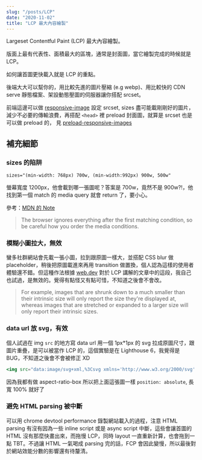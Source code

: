 ```yaml
---
slug: "/posts/LCP"
date: "2020-11-02"
title: "LCP 最大內容繪製"
---
```


Largeset Contentful Paint (LCP) 最大內容繪製。

版面上最有代表性、面積最大的區塊，通常是封面圖，當它繪製完成的時候就是 LCP。

如何讓首圖更快載入就是 LCP 的重點。

後端大大可以幫你的，用比較先進的圖片壓縮 (e.g webp)、用比較快的 CDN serve 靜態檔案、架設動態壓圖的伺服器讓你搭配 srcset。

前端這邊可以做 [responsive-image](https://developer.mozilla.org/en-US/docs/Learn/HTML/Multimedia_and_embedding/Responsive_images) 設定 srcset, sizes 盡可能載剛剛好的圖片，減少不必要的傳輸浪費，再搭配 `<head>` 裡 preload 封面圖，就算是 srcset 也是可以做 preload 的，
見 [preload-responsive-images](https://web.dev/preload-responsive-images/)

## 補充細節

### sizes 的陷阱

`sizes="(min-width: 768px) 700w, (min-width:992px) 900w, 500w"`

螢幕寬度 1200px，他會載到哪一張圖呢？答案是 700w，竟然不是 900w?!，他找到第一個 match 的 media query 就會 return 了，要小心。

參考：[MDN 的 Note](https://developer.mozilla.org/en-US/docs/Learn/HTML/Multimedia_and_embedding/Responsive_images)

> The browser ignores everything after the first matching condition, so be careful how you order the media conditions.

### 模糊小圖拉大，無效

蠻多社群網站會先載一張小圖，拉到跟原圖一樣大，並搭配 CSS blur 做 placeholder，稍後把原圖載進來再用 transition 做置換，個人認為這樣的使用者體驗還不錯。但這種作法根據 [web.dev](https://web.dev/lcp/) 對於 LCP 講解的文章中的這段，我自己也試過，是無效的。覺得有點怪又有點可惜，不知道之後會不會改。

> For example, images that are shrunk down to a much smaller than their intrinsic size will only report the size they're displayed at, whereas images that are stretched or expanded to a larger size will only report their intrinsic sizes.

### data url 放 svg，有效

個人試過在 img `src` 的地方寫 data url 用一個 1px*1px 的 svg 拉成原圖尺寸，跟圖片重疊，是可以被當作 LCP 的，這個實驗是在 Lighthouse 6，我覺得是 BUG，不知道之後會不會被修正 XD

```jsx
<img src="data:image/svg+xml,%3Csvg xmlns='http://www.w3.org/2000/svg' width='1' height='1' viewBox='0 0 1 1'%3E%3Crect width='100%25' height='100%25' fill='transparent'%3E%3C/rect%3E%3C/svg%3E"
```

因為我都有做 aspect-ratio-box 所以把上面這張圖一樣 `position: absolute`, 長寬 100% 就好了


### 避免 HTML parsing 被中斷

可以用 chrome devtool performance 錄製網站載入的過程，注意 HTML parsing 有沒有因為一些 inline script 或是 async script 中斷，這些會讓首圖的 HTML 沒有那麼快畫出來，而拖慢 LCP，同時 layout 一直重新計算，也會拖到一點 TBT。不過讓 HTML 一氣喝成 parsing 完的話，FCP 會因此變慢，所以最後對於網站效能分數的影響還有待釐清。